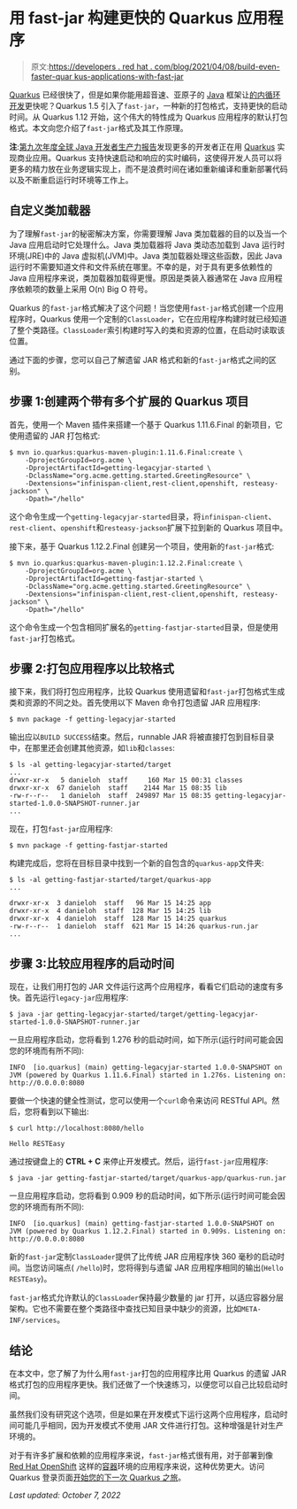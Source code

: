 # 用 fast-jar 构建更快的 Quarkus 应用程序

> 原文:[https://developers . red hat . com/blog/2021/04/08/build-even-faster-quar kus-applications-with-fast-jar](https://developers.redhat.com/blog/2021/04/08/build-even-faster-quarkus-applications-with-fast-jar)

[Quarkus](/products/quarkus/getting-started) 已经很快了，但是如果你能用超音速、亚原子的 [Java](/topics/enterprise-java) 框架让[的内循环开发](/blog/2021/02/11/enhancing-the-development-loop-with-quarkus-remote-development/)更快呢？Quarkus 1.5 引入了`fast-jar`，一种新的打包格式，支持更快的启动时间。从 Quarkus 1.12 开始，这个伟大的特性成为 Quarkus 应用程序的默认打包格式。本文向您介绍了`fast-jar`格式及其工作原理。

**注**:[第九次年度全球 Java 开发者生产力报告](https://www.jrebel.com/resources/java-developer-productivity-report-2021)发现更多的开发者正在用 [Quarkus](/products/quarkus/getting-started) 实现商业应用。Quarkus 支持快速启动和响应的实时编码，这使得开发人员可以将更多的精力放在业务逻辑实现上，而不是浪费时间在诸如重新编译和重新部署代码以及不断重启运行时环境等工作上。

## 自定义类加载器

为了理解`fast-jar`的秘密解决方案，你需要理解 Java 类加载器的目的以及当一个 Java 应用启动时它处理什么。Java 类加载器将 Java 类动态加载到 Java 运行时环境(JRE)中的 Java 虚拟机(JVM)中。Java 类加载器处理这些函数，因此 Java 运行时不需要知道文件和文件系统在哪里。不幸的是，对于具有更多依赖性的 Java 应用程序来说，类加载器加载得更慢。原因是类装入器通常在 Java 应用程序依赖项的数量上采用 O(n) Big O 符号。

Quarkus 的`fast-jar`格式解决了这个问题！当您使用`fast-jar`格式创建一个应用程序时，Quarkus 使用一个定制的`ClassLoader`，它在应用程序构建时就已经知道了整个类路径。`ClassLoader`索引构建时写入的类和资源的位置，在启动时读取该位置。

通过下面的步骤，您可以自己了解遗留 JAR 格式和新的`fast-jar`格式之间的区别。

## 步骤 1:创建两个带有多个扩展的 Quarkus 项目

首先，使用一个 Maven 插件来搭建一个基于 Quarkus 1.11.6.Final 的新项目，它使用遗留的 JAR 打包格式:

```
$ mvn io.quarkus:quarkus-maven-plugin:1.11.6.Final:create \
    -DprojectGroupId=org.acme \
    -DprojectArtifactId=getting-legacyjar-started \
    -DclassName="org.acme.getting.started.GreetingResource" \
    -Dextensions="infinispan-client,rest-client,openshift, resteasy-jackson" \
    -Dpath="/hello"

```

这个命令生成一个`getting-legacyjar-started`目录，将`infinispan-client`、`rest-client`、`openshift`和`resteasy-jackson`扩展下拉到新的 Quarkus 项目中。

接下来，基于 Quarkus 1.12.2.Final 创建另一个项目，使用新的`fast-jar`格式:

```
$ mvn io.quarkus:quarkus-maven-plugin:1.12.2.Final:create \
    -DprojectGroupId=org.acme \
    -DprojectArtifactId=getting-fastjar-started \
    -DclassName="org.acme.getting.started.GreetingResource" \
    -Dextensions="infinispan-client,rest-client,openshift, resteasy-jackson" \
    -Dpath="/hello"
```

这个命令生成一个包含相同扩展名的`getting-fastjar-started`目录，但是使用`fast-jar`打包格式。

## 步骤 2:打包应用程序以比较格式

接下来，我们将打包应用程序，比较 Quarkus 使用遗留和`fast-jar`打包格式生成类和资源的不同之处。首先使用以下 Maven 命令打包遗留 JAR 应用程序:

```
$ mvn package -f getting-legacyjar-started
```

输出应以`BUILD SUCCESS`结束。然后，runnable JAR 将被直接打包到目标目录中，在那里还会创建其他资源，如`lib`和`classes`:

```
$ ls -al getting-legacyjar-started/target            
...
drwxr-xr-x   5 danieloh  staff     160 Mar 15 00:31 classes
drwxr-xr-x  67 danieloh  staff    2144 Mar 15 08:35 lib
-rw-r--r--   1 danieloh  staff  249897 Mar 15 08:35 getting-legacyjar-started-1.0.0-SNAPSHOT-runner.jar
...

```

现在，打包`fast-jar`应用程序:

```
$ mvn package -f getting-fastjar-started
```

构建完成后，您将在目标目录中找到一个新的自包含的`quarkus-app`文件夹:

```
$ ls -al getting-fastjar-started/target/quarkus-app        
...

drwxr-xr-x  3 danieloh  staff   96 Mar 15 14:25 app
drwxr-xr-x  4 danieloh  staff  128 Mar 15 14:25 lib
drwxr-xr-x  4 danieloh  staff  128 Mar 15 14:25 quarkus
-rw-r--r--  1 danieloh  staff  621 Mar 15 14:26 quarkus-run.jar
...
```

## 步骤 3:比较应用程序的启动时间

现在，让我们用打包的 JAR 文件运行这两个应用程序，看看它们启动的速度有多快。首先运行`legacy-jar`应用程序:

```
$ java -jar getting-legacyjar-started/target/getting-legacyjar-started-1.0.0-SNAPSHOT-runner.jar
```

一旦应用程序启动，您将看到 1.276 秒的启动时间，如下所示(运行时间可能会因您的环境而有所不同):

```
INFO  [io.quarkus] (main) getting-legacyjar-started 1.0.0-SNAPSHOT on JVM (powered by Quarkus 1.11.6.Final) started in 1.276s. Listening on: http://0.0.0.0:8080

```

要做一个快速的健全性测试，您可以使用一个`curl`命令来访问 RESTful API。然后，您将看到以下输出:

```
$ curl http://localhost:8080/hello

Hello RESTEasy

```

通过按键盘上的 **CTRL + C** 来停止开发模式。然后，运行`fast-jar`应用程序:

```
$ java -jar getting-fastjar-started/target/quarkus-app/quarkus-run.jar

```

一旦应用程序启动，您将看到 0.909 秒的启动时间，如下所示(运行时间可能会因您的环境而有所不同):

```
INFO  [io.quarkus] (main) getting-fastjar-started 1.0.0-SNAPSHOT on JVM (powered by Quarkus 1.12.2.Final) started in 0.909s. Listening on: http://0.0.0.0:8080

```

新的`fast-jar`定制`ClassLoader`提供了比传统 JAR 应用程序快 360 毫秒的启动时间。当您访问端点( `/hello`)时，您将得到与遗留 JAR 应用程序相同的输出(`Hello RESTEasy`)。

`fast-jar`格式允许默认的`ClassLoader`保持最少数量的 jar 打开，以适应容器分层架构。它也不需要在整个类路径中查找已知目录中缺少的资源，比如`META-INF/services`。

## 结论

在本文中，您了解了为什么用`fast-jar`打包的应用程序比用 Quarkus 的遗留 JAR 格式打包的应用程序更快。我们还做了一个快速练习，以便您可以自己比较启动时间。

虽然我们没有研究这个选项，但是如果在开发模式下运行这两个应用程序，启动时间可能几乎相同，因为开发模式不使用 JAR 文件进行打包。这种增强是针对生产环境的。

对于有许多扩展和依赖的应用程序来说，`fast-jar`格式很有用，对于部署到像 [Red Hat OpenShift](/products/openshift/overview) 这样的[容器](/topics/containers)环境的应用程序来说，这种优势更大。访问 Quarkus 登录页面[开始您的下一次 Quarkus 之旅](/products/quarkus/getting-started)。

*Last updated: October 7, 2022*